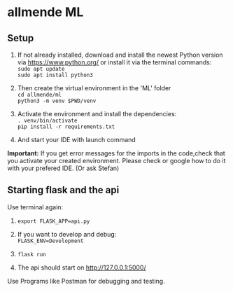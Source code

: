 # allmende ML
## Setup

1.  If not already installed, download and install the newest Python version via https://www.python.org/ or install it via the terminal commands: <br/>
`sudo apt update` <br/>
`sudo apt install python3` 

2.  Then create the virtual environment in the 'ML' folder <br />
    `cd allmende/ml` <br/>
    `python3 -m venv $PWD/venv`

3.  Activate the environment and install the dependencies: <br/>
    `. venv/bin/activate`    
    `pip install -r requirements.txt`

4. And start your IDE with launch command<br/>


**Important:** If you get error messages for the imports in the code,check that you activate your created environment. Please check or google how to do it with your prefered IDE. (Or ask Stefan)

## Starting flask and the api
Use terminal again:

1. `export FLASK_APP=api.py`

2. If you want to develop and debug: <br/>
`FLASK_ENV=Development`
3. `flask run`
4. The api should start on http://127.0.0.1:5000/ 

Use Programs like Postman for debugging and testing.


